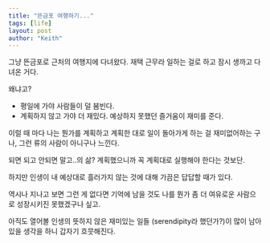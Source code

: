```yaml
---
title: "뜬금포 여행하기..."
tags: [life]
layout: post
author: "Keith"
---
```


그냥 뜬금포로 근처의 여행지에 다녀왔다. 재택 근무라 일하는 걸로 하고 잠시 생까고 다녀온 거다.

왜냐고?

- 평일에 가야 사람들이 덜 붐빈다.
- 계획하지 않고 가야 더 재밌다. 예상하지 못했던 즐거움이 재미를 준다.

이럴 때 마다 나는 뭔가를 계획하고 계획한 대로 일이 돌아가게 하는 걸 재미없어하는 구나, 그런 류의 사람이 아니구나 느낀다.

되면 되고 안되면 말고..의 삶? 계획했으니까 꼭 계획대로 실행해야 한다는 것보단.

하지만 인생이 내 예상대로 흘러가지 않는 것에 대해 가끔은 답답할 때가 있다. 

역시나 지나고 보면 그런 게 없다면 기억에 남을 것도 나를 뭔가 좀 더 여유로운 사람으로 성장시키진 못했겠구나 싶고.

아직도 열어볼 인생의 뜻하지 않은 재미있는 일들 (serendipity라 했던가?)이 많이 남아있을 생각을 하니 갑자기 흐뭇해진다.